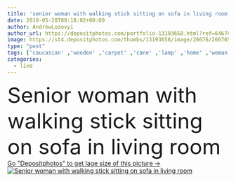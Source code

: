 ```yaml
---
title: 'senior woman with walking stick sitting on sofa in living room'
date: 2019-05-28T08:18:02+00:00
author: AndrewLozovyi
author_url: https://depositphotos.com/portfolio-13193658.html?ref=64678756
image: https://st4.depositphotos.com/thumbs/13193658/image/26676/266765680/api_thumb_450.jpg?forcejpeg=true
type: "post"
tags: ['caucasian' ,'wooden' ,'carpet' ,'cane' ,'lamp' ,'home' ,'woman' ,'furniture' ,'pants' ,'wood' ,'indoors' ,'casual' ,'senior' ,'sofa' ,'cardigan' ,'Wheelchair' ,'one person' ,'selective focus' ,'Living Room' ,'Grey Hair' ,'walking stick' ]
categories: 
  - live
---
```

<div aling="center">
            <font size="60"> Senior woman with walking stick sitting on sofa in living room</font>   
</div>
<div>
    <a href='https://st4.depositphotos.com/thumbs/13193658/image/26676/266765680/api_thumb_450.jpg?forcejpeg=true?ref=64678756' target=_blank > Go "Depositphotos" to get lage size of this picture ->
        <img href='https://st4.depositphotos.com/thumbs/13193658/image/26676/266765680/api_thumb_450.jpg?forcejpeg=true?ref=64678756' src='https://st4.depositphotos.com/13193658/26676/i/950/depositphotos_266765680-stock-photo-senior-woman-walking-stick-sitting.jpg?forcejpeg=true' alt='Senior woman with walking stick sitting on sofa in living room' >
    </a>
</div>
